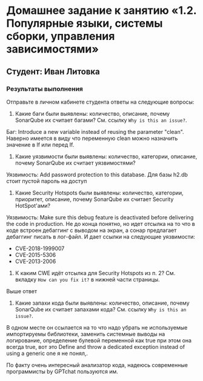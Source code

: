 # Домашнее задание к занятию «1.2. Популярные языки, системы сборки, управления зависимостями»

## Студент: Иван Литовка

### Результаты выполнения

Отправьте в личном кабинете студента ответы на следующие вопросы:
1. Какие баги были выявлены: количество, описание, почему SonarQube их считает багами? См. ссылку `Why is this an issue?`.

Баг: Introduce a new variable instead of reusing the parameter "clean". Наверно имеется в виду что переменную clean  можно назначить значение в If или перед If.   

1. Какие уязвимости были выявлены: количество, категории, описание, почему SonarQube их считает уязвимостями?

Уязвимость: Add password protection to this database. Для базы h2.db стоит пустой пароль на доступ   

1. Какие Security Hotspots были выявлены: количество, категории, приоритет, описание, почему SonarQube их считает Security HotSpot'ами?

Уязвимость: Make sure this debug feature is deactivated before delivering the code in production.
Не до конца понятно, но идет отсылка на то что в коде встроен дебаггинг с выводом на экран, а сонар предлагает дебаггинг писать в лог-файл. И дает ссылки на следующие уязвимости:

* CVE-2018-1999007
* CVE-2015-5306
* CVE-2013-2006



1. К каким CWE идёт отсылка для Security Hotspots из п. 2? См. вкладку `How can you fix it?` в нижней части страницы.

Выше ответ

1. Какие запахи кода были выявлены: количество, описание, почему SonarQube их считает запахами кода? См. ссылку `Why is this an issue?`.

В одном месте он ссылается на то что надо убрать не используемые импортируемы библиотеки, заменить системные выводы на логирование, определение булевой переменной как true при этом она всегда true, вот это Define and throw a dedicated exception instead of using a generic one я не понял,.


По факту очень интересный анализатор кода, надеюсь современные программисты by GPTchat пользуются им.